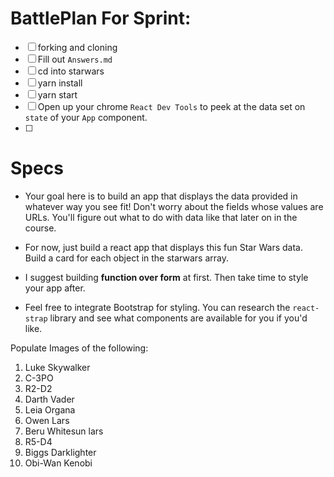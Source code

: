 # BattlePlan For Sprint:

- [ ] forking and cloning
- [ ] Fill out `Answers.md`
- [ ] cd into starwars
- [ ] yarn install
- [ ] yarn start
- [ ] Open up your chrome `React Dev Tools` to peek at the data set on `state` of your `App` component.
- [ ]

# Specs

- Your goal here is to build an app that displays the data provided in whatever way you see fit! Don't worry about the fields whose values are URLs. You'll figure out what to do with data like that later on in the course.

- For now, just build a react app that displays this fun Star Wars data. Build a card for each object in the starwars array.

- I suggest building **function over form** at first. Then take time to style your app after.

- Feel free to integrate Bootstrap for styling. You can research the `react-strap` library and see what components are available for you if you'd like.

Populate Images of the following:

1. Luke Skywalker
1. C-3PO
1. R2-D2
1. Darth Vader
1. Leia Organa
1. Owen Lars
1. Beru Whitesun lars
1. R5-D4
1. Biggs Darklighter
1. Obi-Wan Kenobi
